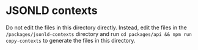 # JSONLD contexts

Do not edit the files in this directory directly. Instead, edit the files in the `/packages/jsonld-contexts` directory and run `cd packages/api && npm run copy-contexts` to generate the files in this directory.